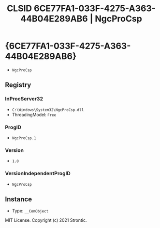 ﻿---
title: "CLSID 6CE77FA1-033F-4275-A363-44B04E289AB6 | NgcProCsp"
excerpt: What is COM-Object CLSID 6CE77FA1-033F-4275-A363-44B04E289AB6?
---

# {6CE77FA1-033F-4275-A363-44B04E289AB6}

* `NgcProCsp`

## Registry


### InProcServer32

* `C:\Windows\System32\NgcProCsp.dll`
* ThreadingModel: `Free`

### ProgID

* `NgcProCsp.1`

### Version

* `1.0`

### VersionIndependentProgID

* `NgcProCsp`

## Instance

* Type: `__ComObject`

MIT License. Copyright (c) 2021 Strontic.


